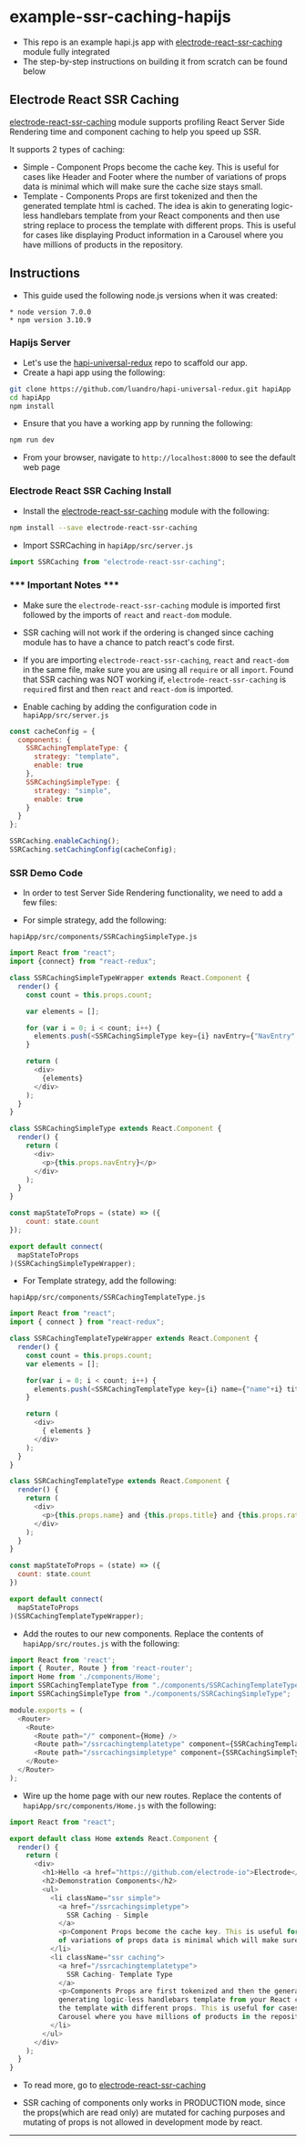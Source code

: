 # example-ssr-caching-hapijs
* This repo is an example hapi.js app with [electrode-react-ssr-caching] module fully integrated
* The step-by-step instructions on building it from scratch can be found below

## <a name="ssr-caching"></a>Electrode React SSR Caching

[electrode-react-ssr-caching] module supports profiling React Server Side Rendering time and component caching to help you speed up SSR.

It supports 2 types of caching:

* Simple - Component Props become the cache key. This is useful for cases like Header and Footer where the number of variations of props data is minimal which will make sure the cache size stays small.
* Template - Components Props are first tokenized and then the generated template html is cached. The idea is akin to generating logic-less handlebars template from your React components and then use string replace to process the template with different props. This is useful for cases like displaying Product information in a Carousel where you have millions of products in the repository.

## Instructions
* This guide used the following node.js versions when it was created:
```
* node version 7.0.0
* npm version 3.10.9
```

### <a name="hapijs-server"></a>Hapijs Server
* Let's use the [hapi-universal-redux] repo to scaffold our app.
* Create a hapi app using the following:

```bash
git clone https://github.com/luandro/hapi-universal-redux.git hapiApp
cd hapiApp
npm install
```

* Ensure that you have a working app by running the following:

```bash
npm run dev
```

* From your browser, navigate to `http://localhost:8000` to see the default web page

### <a name="ssr-caching"></a>Electrode React SSR Caching Install
* Install the [electrode-react-ssr-caching] module with the following:

```bash
npm install --save electrode-react-ssr-caching
```

* Import SSRCaching in `hapiApp/src/server.js`

```js
import SSRCaching from "electrode-react-ssr-caching";
```

### *** Important Notes ***
* Make sure the `electrode-react-ssr-caching` module is imported first followed by the imports of `react` and `react-dom` module.
* SSR caching will not work if the ordering is changed since caching module has to have a chance to patch react's code first.
* If you are importing `electrode-react-ssr-caching`, `react` and `react-dom` in the same file, make sure
you are using all `require` or all `import`. Found that SSR caching was NOT working if, `electrode-react-ssr-caching`
is `require`d first and then `react` and `react-dom` is imported.

* Enable caching by adding the configuration code in `hapiApp/src/server.js`

```js
const cacheConfig = {
  components: {
    SSRCachingTemplateType: {
      strategy: "template",
      enable: true
    },
    SSRCachingSimpleType: {
      strategy: "simple",
      enable: true
    }
  }
};

SSRCaching.enableCaching();
SSRCaching.setCachingConfig(cacheConfig);
```

### <a name="ssr-demo-code"></a>SSR Demo Code
* In order to test Server Side Rendering functionality, we need to add a few files:

* For simple strategy, add the following:

`hapiApp/src/components/SSRCachingSimpleType.js`

```js
import React from "react";
import {connect} from "react-redux";

class SSRCachingSimpleTypeWrapper extends React.Component {
  render() {
    const count = this.props.count;

    var elements = [];

	for (var i = 0; i < count; i++) {
      elements.push(<SSRCachingSimpleType key={i} navEntry={"NavEntry" + i} />);
	}

	return (
      <div>
        {elements}
      </div>
    );
  }
}

class SSRCachingSimpleType extends React.Component {
  render() {
    return (
      <div>
	    <p>{this.props.navEntry}</p>
	  </div>
    );
  }
}

const mapStateToProps = (state) => ({
    count: state.count
});

export default connect(
  mapStateToProps
)(SSRCachingSimpleTypeWrapper);
```

* For Template strategy, add the following:

`hapiApp/src/components/SSRCachingTemplateType.js`

```js
import React from "react";
import { connect } from "react-redux";

class SSRCachingTemplateTypeWrapper extends React.Component {
  render() {
    const count = this.props.count;
    var elements = [];

    for(var i = 0; i < count; i++) {
      elements.push(<SSRCachingTemplateType key={i} name={"name"+i} title={"title"+i} rating={"rating"+i}/>);
    }

    return (
      <div>
        { elements }
      </div>
    );
  }
}

class SSRCachingTemplateType extends React.Component {
  render() {
    return (
      <div>
        <p>{this.props.name} and {this.props.title} and {this.props.rating}</p>
      </div>
    );
  }
}

const mapStateToProps = (state) => ({
  count: state.count
})

export default connect(
  mapStateToProps
)(SSRCachingTemplateTypeWrapper);
```

* Add the routes to our new components. Replace the contents of `hapiApp/src/routes.js` with the following:

```js
import React from 'react';
import { Router, Route } from 'react-router';
import Home from './components/Home';
import SSRCachingTemplateType from "./components/SSRCachingTemplateType";
import SSRCachingSimpleType from "./components/SSRCachingSimpleType";

module.exports = (
  <Router>
    <Route>
      <Route path="/" component={Home} />
	  <Route path="/ssrcachingtemplatetype" component={SSRCachingTemplateType} />
      <Route path="/ssrcachingsimpletype" component={SSRCachingSimpleType} />
    </Route>
  </Router>
);
```

* Wire up the home page with our new routes. Replace the contents of `hapiApp/src/components/Home.js` with the following:

```js
import React from "react";

export default class Home extends React.Component {
  render() {
    return (
      <div>
        <h1>Hello <a href="https://github.com/electrode-io">Electrode</a></h1>
        <h2>Demonstration Components</h2>
        <ul>
          <li className="ssr simple">
            <a href="/ssrcachingsimpletype">
              SSR Caching - Simple
            </a>
            <p>Component Props become the cache key. This is useful for cases like Header and Footer where the number
            of variations of props data is minimal which will make sure the cache size stays small.</p>
          </li>
          <li className="ssr caching">
            <a href="/ssrcachingtemplatetype">
              SSR Caching- Template Type
            </a>
            <p>Components Props are first tokenized and then the generated template html is cached. The idea is akin to
            generating logic-less handlebars template from your React components and then use string replace to process
            the template with different props. This is useful for cases like displaying Product information in a
            Carousel where you have millions of products in the repository.</p>
          </li>
        </ul>
	  </div>
    );
  }
}
```


* To read more, go to [electrode-react-ssr-caching]

- SSR caching of components only works in PRODUCTION mode, since the props(which are read only) are mutated for caching purposes and mutating of props is not allowed in development mode by react.

---

[electrode-react-ssr-caching]: https://github.com/electrode-io/electrode-react-ssr-caching
[hapi-universal-redux]: https://github.com/luandro/hapi-universal-redux